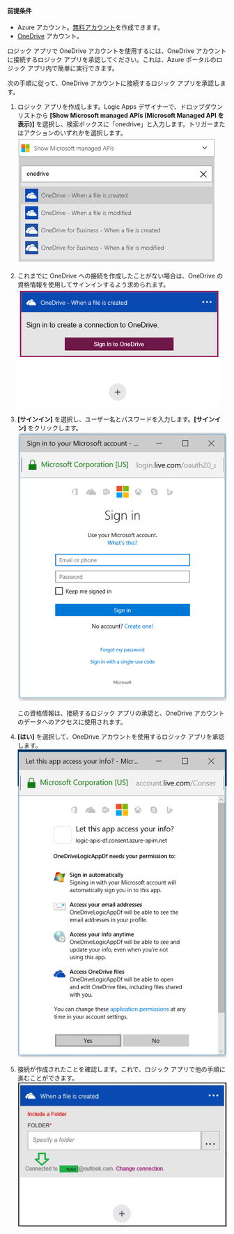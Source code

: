 #### 前提条件
- Azure アカウント。[無料アカウント](https://azure.microsoft.com/free)を作成できます。
- [OneDrive](https://www.microsoft.com/store/apps/onedrive/9wzdncrfj1p3) アカウント。

ロジック アプリで OneDrive アカウントを使用するには、OneDrive アカウントに接続するロジック アプリを承認してください。これは、Azure ポータルのロジック アプリ内で簡単に実行できます。

次の手順に従って、OneDrive アカウントに接続するロジック アプリを承認します。

1. ロジック アプリを作成します。Logic Apps デザイナーで、ドロップダウン リストから **[Show Microsoft managed APIs (Microsoft Managed API を表示)]** を選択し、検索ボックスに「onedrive」と入力します。トリガーまたはアクションのいずれかを選択します。![](./media/connectors-create-api-onedrive/onedrive-1.png)
2. これまでに OneDrive への接続を作成したことがない場合は、OneDrive の資格情報を使用してサインインするよう求められます。![](./media/connectors-create-api-onedrive/onedrive-2.png)
3. **[サインイン]** を選択し、ユーザー名とパスワードを入力します。**[サインイン]** をクリックします。![](./media/connectors-create-api-onedrive/onedrive-3.png)

	この資格情報は、接続するロジック アプリの承認と、OneDrive アカウントのデータへのアクセスに使用されます。
4. **[はい]** を選択して、OneDrive アカウントを使用するロジック アプリを承認します。![](./media/connectors-create-api-onedrive/onedrive-4.png)
5. 接続が作成されたことを確認します。これで、ロジック アプリで他の手順に進むことができます。![](./media/connectors-create-api-onedrive/onedrive-5.png)

<!---HONumber=AcomDC_0727_2016-->